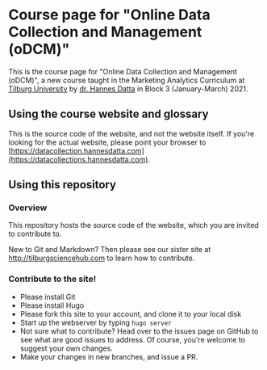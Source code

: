 # Course page for "Online Data Collection and Management (oDCM)"

This is the course page for "Online Data Collection and Management (oDCM)", a new course taught in the Marketing Analytics Curriculum at [Tilburg University](https://tilburguniversity.edu) by [dr. Hannes Datta](https://hannesdatta.com) in Block 3 (January-March) 2021.

## Using the course website and glossary

This is the source code of the website, and not the website itself. If you're looking for the actual website, please point your browser to [https://datacollection.hannesdatta.com](https://datacollections.hannesdatta.com).

## Using this repository

### Overview

This repository hosts the source code of the website, which you are invited to contribute to.

New to Git and Markdown? Then please see our sister site at http://tilburgsciencehub.com to learn how to contribute.

### Contribute to the site!

- Please install Git
- Please install Hugo
- Please fork this site to your account, and clone it to your local disk
- Start up the webserver by typing `hugo server`
- Not sure what to contribute? Head over to the issues page on GitHub to see what are good issues to address. Of course, you're welcome to suggest your own changes.
- Make your changes in new branches, and issue a PR.

